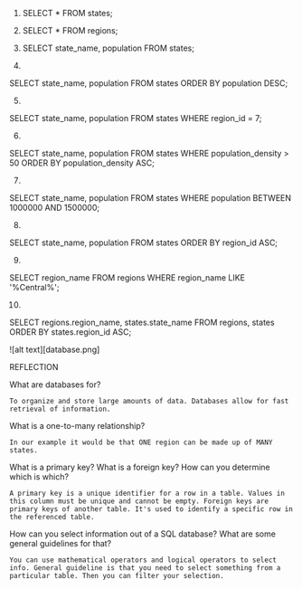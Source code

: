 1. SELECT * FROM states; 

2. SELECT * FROM regions;

3. SELECT state_name, population FROM states;

4. 
SELECT state_name, population FROM states
ORDER BY population DESC; 

5. 
SELECT state_name, population FROM states
WHERE region_id = 7; 

6.
SELECT state_name, population FROM states
WHERE population_density > 50
ORDER BY population_density ASC; 

7. 
SELECT state_name, population FROM states
WHERE population BETWEEN 1000000 AND 1500000; 

8. 
SELECT state_name, population FROM states
ORDER BY region_id ASC; 

9. 
SELECT region_name FROM regions
WHERE region_name LIKE '%Central%';

10.
SELECT regions.region_name, states.state_name FROM regions, states
ORDER BY states.region_id ASC;

![alt text][database.png]


REFLECTION

What are databases for?

	To organize and store large amounts of data. Databases allow for fast retrieval of information. 

What is a one-to-many relationship?

	In our example it would be that ONE region can be made up of MANY states. 

What is a primary key? What is a foreign key? How can you determine which is which?

	A primary key is a unique identifier for a row in a table. Values in this column must be unique and cannot be empty. Foreign keys are primary keys of another table. It's used to identify a specific row in the referenced table. 

How can you select information out of a SQL database? What are some general guidelines for that?

	You can use mathematical operators and logical operators to select info. General guideline is that you need to select something from a particular table. Then you can filter your selection. 









